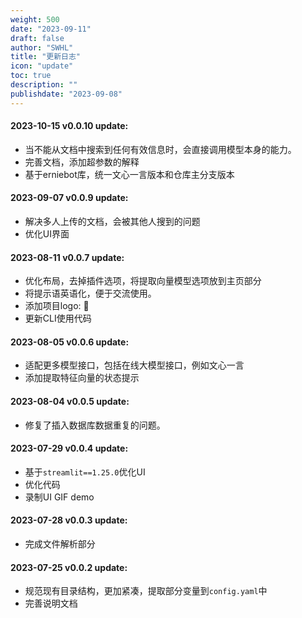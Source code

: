 ```yaml
---
weight: 500
date: "2023-09-11"
draft: false
author: "SWHL"
title: "更新日志"
icon: "update"
toc: true
description: ""
publishdate: "2023-09-08"
---
```


#### 2023-10-15 v0.0.10 update:
- 当不能从文档中搜索到任何有效信息时，会直接调用模型本身的能力。
- 完善文档，添加超参数的解释
- 基于erniebot库，统一文心一言版本和仓库主分支版本
#### 2023-09-07 v0.0.9 update:
- 解决多人上传的文档，会被其他人搜到的问题
- 优化UI界面
#### 2023-08-11 v0.0.7 update:
  - 优化布局，去掉插件选项，将提取向量模型选项放到主页部分
  - 将提示语英语化，便于交流使用。
  - 添加项目logo: 🧐
  - 更新CLI使用代码
#### 2023-08-05 v0.0.6 update:
- 适配更多模型接口，包括在线大模型接口，例如文心一言
- 添加提取特征向量的状态提示
#### 2023-08-04 v0.0.5 update:
- 修复了插入数据库数据重复的问题。
#### 2023-07-29 v0.0.4 update:
- 基于`streamlit==1.25.0`优化UI
- 优化代码
- 录制UI GIF demo
#### 2023-07-28 v0.0.3 update:
- 完成文件解析部分
#### 2023-07-25 v0.0.2 update:
- 规范现有目录结构，更加紧凑，提取部分变量到`config.yaml`中
- 完善说明文档